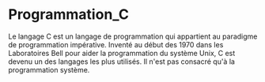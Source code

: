 # Programmation_C
Le langage C est un langage de programmation qui appartient au paradigme de programmation impérative. Inventé au début des 1970 dans les Laboratoires Bell pour aider la programmation du système Unix, C est devenu un des langages les plus utilisés. Il n'est pas consacré qu'à la programmation système.
